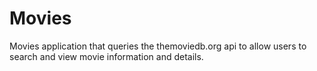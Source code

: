 # Movies
Movies application that queries the themoviedb.org api to allow users to search and view movie information and details.
